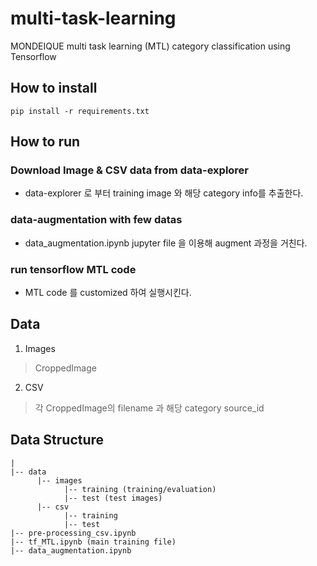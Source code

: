 # multi-task-learning
MONDEIQUE multi task learning (MTL) category classification using Tensorflow

## How to install 
```
pip install -r requirements.txt
```
## How to run 
### Download Image & CSV data from data-explorer
- data-explorer 로 부터 training image 와 해당 category info를 추출한다.
### data-augmentation with few datas
- data_augmentation.ipynb jupyter file 을 이용해 augment 과정을 거친다. 
### run tensorflow MTL code
- MTL code 를 customized 하여 실행시킨다. 

## Data
1. Images
> CroppedImage 
2. CSV
> 각 CroppedImage의 filename 과 해당 category source_id
## Data Structure
```
|
|-- data
      |-- images
            |-- training (training/evaluation)
            |-- test (test images)
      |-- csv
            |-- training
            |-- test
|-- pre-processing_csv.ipynb
|-- tf_MTL.ipynb (main training file)
|-- data_augmentation.ipynb 
```
